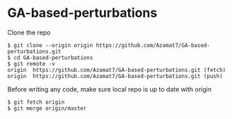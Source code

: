 # GA-based-perturbations

Clone the repo
```
$ git clone --origin origin https://github.com/Azamat7/GA-based-perturbations.git
$ cd GA-based-perturbations
$ git remote -v
origin  https://github.com/Azamat7/GA-based-perturbations.git (fetch)
origin  https://github.com/Azamat7/GA-based-perturbations.git (push)
```

Before writing any code, make sure local repo is up to date with origin
```
$ git fetch origin
$ git merge origin/master
```